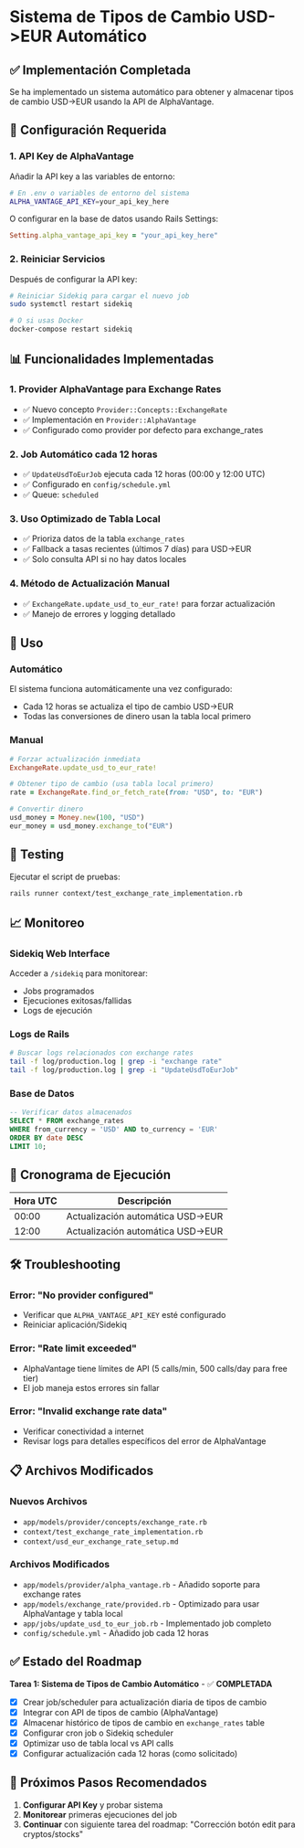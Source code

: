 # Sistema de Tipos de Cambio USD->EUR Automático

## ✅ Implementación Completada

Se ha implementado un sistema automático para obtener y almacenar tipos de cambio USD->EUR usando la API de AlphaVantage.

## 🔧 Configuración Requerida

### 1. API Key de AlphaVantage

Añadir la API key a las variables de entorno:

```bash
# En .env o variables de entorno del sistema
ALPHA_VANTAGE_API_KEY=your_api_key_here
```

O configurar en la base de datos usando Rails Settings:
```ruby
Setting.alpha_vantage_api_key = "your_api_key_here"
```

### 2. Reiniciar Servicios

Después de configurar la API key:

```bash
# Reiniciar Sidekiq para cargar el nuevo job
sudo systemctl restart sidekiq

# O si usas Docker
docker-compose restart sidekiq
```

## 📊 Funcionalidades Implementadas

### 1. **Provider AlphaVantage para Exchange Rates**
- ✅ Nuevo concepto `Provider::Concepts::ExchangeRate`
- ✅ Implementación en `Provider::AlphaVantage`
- ✅ Configurado como provider por defecto para exchange_rates

### 2. **Job Automático cada 12 horas**
- ✅ `UpdateUsdToEurJob` ejecuta cada 12 horas (00:00 y 12:00 UTC)
- ✅ Configurado en `config/schedule.yml`
- ✅ Queue: `scheduled`

### 3. **Uso Optimizado de Tabla Local**
- ✅ Prioriza datos de la tabla `exchange_rates`
- ✅ Fallback a tasas recientes (últimos 7 días) para USD->EUR
- ✅ Solo consulta API si no hay datos locales

### 4. **Método de Actualización Manual**
- ✅ `ExchangeRate.update_usd_to_eur_rate!` para forzar actualización
- ✅ Manejo de errores y logging detallado

## 🚀 Uso

### Automático
El sistema funciona automáticamente una vez configurado:
- Cada 12 horas se actualiza el tipo de cambio USD->EUR
- Todas las conversiones de dinero usan la tabla local primero

### Manual
```ruby
# Forzar actualización inmediata
ExchangeRate.update_usd_to_eur_rate!

# Obtener tipo de cambio (usa tabla local primero)
rate = ExchangeRate.find_or_fetch_rate(from: "USD", to: "EUR")

# Convertir dinero
usd_money = Money.new(100, "USD")
eur_money = usd_money.exchange_to("EUR")
```

## 🧪 Testing

Ejecutar el script de pruebas:
```bash
rails runner context/test_exchange_rate_implementation.rb
```

## 📈 Monitoreo

### Sidekiq Web Interface
Acceder a `/sidekiq` para monitorear:
- Jobs programados
- Ejecuciones exitosas/fallidas
- Logs de ejecución

### Logs de Rails
```bash
# Buscar logs relacionados con exchange rates
tail -f log/production.log | grep -i "exchange rate"
tail -f log/production.log | grep -i "UpdateUsdToEurJob"
```

### Base de Datos
```sql
-- Verificar datos almacenados
SELECT * FROM exchange_rates 
WHERE from_currency = 'USD' AND to_currency = 'EUR' 
ORDER BY date DESC 
LIMIT 10;
```

## 🔄 Cronograma de Ejecución

| Hora UTC | Descripción |
|----------|-------------|
| 00:00    | Actualización automática USD->EUR |
| 12:00    | Actualización automática USD->EUR |

## 🛠 Troubleshooting

### Error: "No provider configured"
- Verificar que `ALPHA_VANTAGE_API_KEY` esté configurado
- Reiniciar aplicación/Sidekiq

### Error: "Rate limit exceeded"
- AlphaVantage tiene límites de API (5 calls/min, 500 calls/day para free tier)
- El job maneja estos errores sin fallar

### Error: "Invalid exchange rate data"
- Verificar conectividad a internet
- Revisar logs para detalles específicos del error de AlphaVantage

## 📋 Archivos Modificados

### Nuevos Archivos
- `app/models/provider/concepts/exchange_rate.rb`
- `context/test_exchange_rate_implementation.rb`
- `context/usd_eur_exchange_rate_setup.md`

### Archivos Modificados
- `app/models/provider/alpha_vantage.rb` - Añadido soporte para exchange rates
- `app/models/exchange_rate/provided.rb` - Optimizado para usar AlphaVantage y tabla local
- `app/jobs/update_usd_to_eur_job.rb` - Implementado job completo
- `config/schedule.yml` - Añadido job cada 12 horas

## ✅ Estado del Roadmap

**Tarea 1: Sistema de Tipos de Cambio Automático** - ✅ **COMPLETADA**

- [x] Crear job/scheduler para actualización diaria de tipos de cambio
- [x] Integrar con API de tipos de cambio (AlphaVantage)
- [x] Almacenar histórico de tipos de cambio en `exchange_rates` table
- [x] Configurar cron job o Sidekiq scheduler
- [x] Optimizar uso de tabla local vs API calls
- [x] Configurar actualización cada 12 horas (como solicitado)

## 🎯 Próximos Pasos Recomendados

1. **Configurar API Key** y probar sistema
2. **Monitorear** primeras ejecuciones del job
3. **Continuar** con siguiente tarea del roadmap: "Corrección botón edit para cryptos/stocks"
